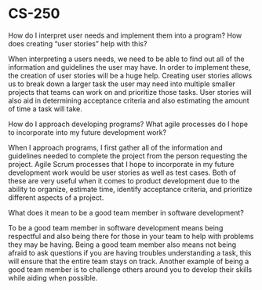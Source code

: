 # CS-250

How do I interpret user needs and implement them into a program? How does creating “user stories” help with this?

  When interpreting a users needs, we need to be able to find out all of the information and guidelines the user may have. In order to implement these, the creation of user stories will be a huge help. Creating user stories allows us to break down a larger task the user may need into multiple smaller projects that teams can work on and prioritize those tasks. User stories will also aid in determining acceptance criteria and also estimating the amount of time a task will take.

How do I approach developing programs? What agile processes do I hope to incorporate into my future development work?

  When I approach programs, I first gather all of the information and guidelines needed to complete the project from the person requesting the project. Agile Scrum processes that I hope to incorporate in my future development work would be user stories as well as test cases. Both of these are very useful when it comes to product development due to the ability to organize, estimate time, identify acceptance criteria, and prioritize different aspects of a project.

What does it mean to be a good team member in software development?

  To be a good team member in software development means being respectful and also being there for those in your team to help with problems they may be having. Being a good team member also means not being afraid to ask questions if you are having troubles understanding a task, this will ensure that the entire team stays on track. Another example of being a good team member is to challenge others around you to develop their skills while aiding when possible.
